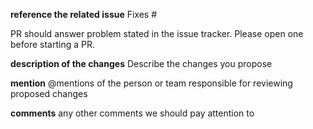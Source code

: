 <!--- If the PR is related to a minor change, there is no need to fill the comment section of the PR. -->

**reference the related issue**
Fixes #<!-- issue number-->

PR should answer problem stated in the issue tracker. Please open one before starting a PR.

**description of the changes**
Describe the changes you propose

**mention**
@mentions of the person or team responsible for reviewing proposed changes

**comments**
any other comments we should pay attention to
